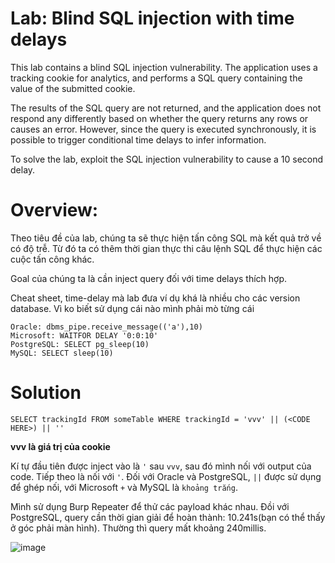 # Lab: Blind SQL injection with time delays

This lab contains a blind SQL injection vulnerability. The application uses a tracking cookie for analytics, and performs a SQL query containing the value of the submitted cookie.

The results of the SQL query are not returned, and the application does not respond any differently based on whether the query returns any rows or causes an error. However, since the query is executed synchronously, it is possible to trigger conditional time delays to infer information.

To solve the lab, exploit the SQL injection vulnerability to cause a 10 second delay.

# Overview:

Theo tiêu đề của lab, chúng ta sẽ thực hiện tấn công SQL mà kết quả trở về có độ trễ. Từ đó ta có thêm thời gian thực thi câu lệnh SQL để thực hiện các cuộc tấn công khác.

Goal của chúng ta là cần inject query đối với time delays thích hợp.

Cheat sheet, time-delay mà lab đưa ví dụ khá là nhiều cho các version database. Vì ko biết sử dụng cái nào mình phải mò từng cái

```
Oracle: dbms_pipe.receive_message(('a'),10)
Microsoft: WAITFOR DELAY '0:0:10'
PostgreSQL: SELECT pg_sleep(10)
MySQL: SELECT sleep(10) 
``` 

# Solution

```
SELECT trackingId FROM someTable WHERE trackingId = 'vvv' || (<CODE HERE>) || ''
```

**vvv là giá trị của cookie**

Kí tự đầu tiên được inject vào là `'` sau `vvv`, sau đó mình nối với output của code. Tiếp theo là nối với `'`. Đối với Oracle và PostgreSQL, `||` được sử dụng để ghép nối, với Microsoft `+` và  MySQL là `khoảng trắng`.

Mình sử dụng Burp Repeater để thử các payload khác nhau. Đồi với PostgreSQL, query cần thời gian giải để hoàn thành: 10.241s(bạn có thể thấy ở góc phải màn hình). Thường thì query mất khoảng 240millis.

![image](https://user-images.githubusercontent.com/115911041/234788992-81be2926-549d-4b40-86a8-8605b42b80cb.png)


